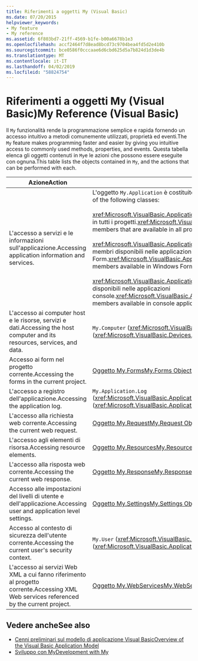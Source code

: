 ```yaml
---
title: Riferimenti a oggetti My (Visual Basic)
ms.date: 07/20/2015
helpviewer_keywords:
- My feature
- My reference
ms.assetid: 6f803bd7-21ff-4569-b1fe-b00a6678b1e3
ms.openlocfilehash: accf2464f7d8ead8bcd73c9704bea4fd5d2e410b
ms.sourcegitcommit: bce0586f0cccaae6d6cbd625d5a7b824d1d3de4b
ms.translationtype: MT
ms.contentlocale: it-IT
ms.lasthandoff: 04/02/2019
ms.locfileid: "58824754"
---
```

# <a name="my-reference-visual-basic"></a><span data-ttu-id="5cbef-102">Riferimenti a oggetti My (Visual Basic)</span><span class="sxs-lookup"><span data-stu-id="5cbef-102">My Reference (Visual Basic)</span></span>
<span data-ttu-id="5cbef-103">Il `My` funzionalità rende la programmazione semplice e rapida fornendo un accesso intuitivo a metodi comunemente utilizzati, proprietà ed eventi.</span><span class="sxs-lookup"><span data-stu-id="5cbef-103">The `My` feature makes programming faster and easier by giving you intuitive access to commonly used methods, properties, and events.</span></span> <span data-ttu-id="5cbef-104">Questa tabella elenca gli oggetti contenuti in `My`e le azioni che possono essere eseguite con ognuna.</span><span class="sxs-lookup"><span data-stu-id="5cbef-104">This table lists the objects contained in `My`, and the actions that can be performed with each.</span></span>  
  
|<span data-ttu-id="5cbef-105">**Azione**</span><span class="sxs-lookup"><span data-stu-id="5cbef-105">**Action**</span></span>|<span data-ttu-id="5cbef-106">**Oggetto**</span><span class="sxs-lookup"><span data-stu-id="5cbef-106">**Object**</span></span>|  
|----------------|----------------|  
|<span data-ttu-id="5cbef-107">L'accesso a servizi e le informazioni sull'applicazione.</span><span class="sxs-lookup"><span data-stu-id="5cbef-107">Accessing application information and services.</span></span>|<span data-ttu-id="5cbef-108">L'oggetto `My.Application` è costituito dalle classi seguenti:</span><span class="sxs-lookup"><span data-stu-id="5cbef-108">The `My.Application` object consists of the following classes:</span></span><br /><br /> <span data-ttu-id="5cbef-109"><xref:Microsoft.VisualBasic.ApplicationServices.ApplicationBase> specifica i membri disponibili in tutti i progetti.</span><span class="sxs-lookup"><span data-stu-id="5cbef-109"><xref:Microsoft.VisualBasic.ApplicationServices.ApplicationBase> provides members that are available in all projects.</span></span><br /><br /> <span data-ttu-id="5cbef-110"><xref:Microsoft.VisualBasic.ApplicationServices.WindowsFormsApplicationBase> specifica i membri disponibili nelle applicazioni Windows Form.</span><span class="sxs-lookup"><span data-stu-id="5cbef-110"><xref:Microsoft.VisualBasic.ApplicationServices.WindowsFormsApplicationBase> provides members available in Windows Forms applications.</span></span><br /><br /> <span data-ttu-id="5cbef-111"><xref:Microsoft.VisualBasic.ApplicationServices.ConsoleApplicationBase> specifica i membri disponibili nelle applicazioni console.</span><span class="sxs-lookup"><span data-stu-id="5cbef-111"><xref:Microsoft.VisualBasic.ApplicationServices.ConsoleApplicationBase> provides members available in console applications.</span></span>|  
|<span data-ttu-id="5cbef-112">L'accesso ai computer host e le risorse, servizi e dati.</span><span class="sxs-lookup"><span data-stu-id="5cbef-112">Accessing the host computer and its resources, services, and data.</span></span>|<span data-ttu-id="5cbef-113">`My.Computer` (<xref:Microsoft.VisualBasic.Devices.Computer>)</span><span class="sxs-lookup"><span data-stu-id="5cbef-113">`My.Computer` (<xref:Microsoft.VisualBasic.Devices.Computer>)</span></span>|  
|<span data-ttu-id="5cbef-114">Accesso ai form nel progetto corrente.</span><span class="sxs-lookup"><span data-stu-id="5cbef-114">Accessing the forms in the current project.</span></span>|[<span data-ttu-id="5cbef-115">Oggetto My.Forms</span><span class="sxs-lookup"><span data-stu-id="5cbef-115">My.Forms Object</span></span>](../../../visual-basic/language-reference/objects/my-forms-object.md)|  
|<span data-ttu-id="5cbef-116">L'accesso a registro dell'applicazione.</span><span class="sxs-lookup"><span data-stu-id="5cbef-116">Accessing the application log.</span></span>|<span data-ttu-id="5cbef-117">`My.Application.Log` (<xref:Microsoft.VisualBasic.ApplicationServices.ApplicationBase.Log%2A>)</span><span class="sxs-lookup"><span data-stu-id="5cbef-117">`My.Application.Log` (<xref:Microsoft.VisualBasic.ApplicationServices.ApplicationBase.Log%2A>)</span></span>|  
|<span data-ttu-id="5cbef-118">L'accesso alla richiesta web corrente.</span><span class="sxs-lookup"><span data-stu-id="5cbef-118">Accessing the current web request.</span></span>|[<span data-ttu-id="5cbef-119">Oggetto My.Request</span><span class="sxs-lookup"><span data-stu-id="5cbef-119">My.Request Object</span></span>](../../../visual-basic/language-reference/objects/my-request-object.md)|  
|<span data-ttu-id="5cbef-120">L'accesso agli elementi di risorsa.</span><span class="sxs-lookup"><span data-stu-id="5cbef-120">Accessing resource elements.</span></span>|[<span data-ttu-id="5cbef-121">Oggetto My.Resources</span><span class="sxs-lookup"><span data-stu-id="5cbef-121">My.Resources Object</span></span>](../../../visual-basic/language-reference/objects/my-resources-object.md)|  
|<span data-ttu-id="5cbef-122">L'accesso alla risposta web corrente.</span><span class="sxs-lookup"><span data-stu-id="5cbef-122">Accessing the current web response.</span></span>|[<span data-ttu-id="5cbef-123">Oggetto My.Response</span><span class="sxs-lookup"><span data-stu-id="5cbef-123">My.Response Object</span></span>](../../../visual-basic/language-reference/objects/my-response-object.md)|  
|<span data-ttu-id="5cbef-124">Accesso alle impostazioni del livelli di utente e dell'applicazione.</span><span class="sxs-lookup"><span data-stu-id="5cbef-124">Accessing user and application level settings.</span></span>|[<span data-ttu-id="5cbef-125">Oggetto My.Settings</span><span class="sxs-lookup"><span data-stu-id="5cbef-125">My.Settings Object</span></span>](../../../visual-basic/language-reference/objects/my-settings-object.md)|  
|<span data-ttu-id="5cbef-126">Accesso al contesto di sicurezza dell'utente corrente.</span><span class="sxs-lookup"><span data-stu-id="5cbef-126">Accessing the current user's security context.</span></span>|<span data-ttu-id="5cbef-127">`My.User` (<xref:Microsoft.VisualBasic.ApplicationServices.User>)</span><span class="sxs-lookup"><span data-stu-id="5cbef-127">`My.User` (<xref:Microsoft.VisualBasic.ApplicationServices.User>)</span></span>|  
|<span data-ttu-id="5cbef-128">L'accesso ai servizi Web XML a cui fanno riferimento al progetto corrente.</span><span class="sxs-lookup"><span data-stu-id="5cbef-128">Accessing XML Web services referenced by the current project.</span></span>|[<span data-ttu-id="5cbef-129">Oggetto My.WebServices</span><span class="sxs-lookup"><span data-stu-id="5cbef-129">My.WebServices Object</span></span>](../../../visual-basic/language-reference/objects/my-webservices-object.md)|  
  
## <a name="see-also"></a><span data-ttu-id="5cbef-130">Vedere anche</span><span class="sxs-lookup"><span data-stu-id="5cbef-130">See also</span></span>

- [<span data-ttu-id="5cbef-131">Cenni preliminari sul modello di applicazione Visual Basic</span><span class="sxs-lookup"><span data-stu-id="5cbef-131">Overview of the Visual Basic Application Model</span></span>](../../../visual-basic/developing-apps/development-with-my/overview-of-the-visual-basic-application-model.md)
- [<span data-ttu-id="5cbef-132">Sviluppo con My</span><span class="sxs-lookup"><span data-stu-id="5cbef-132">Development with My</span></span>](../../../visual-basic/developing-apps/development-with-my/index.md)
